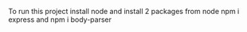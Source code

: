 To run this project install node and install 2 packages from node npm i express and npm i body-parser
